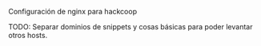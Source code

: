 Configuración de nginx para hackcoop

TODO: Separar dominios de snippets y cosas básicas para poder levantar
otros hosts.
